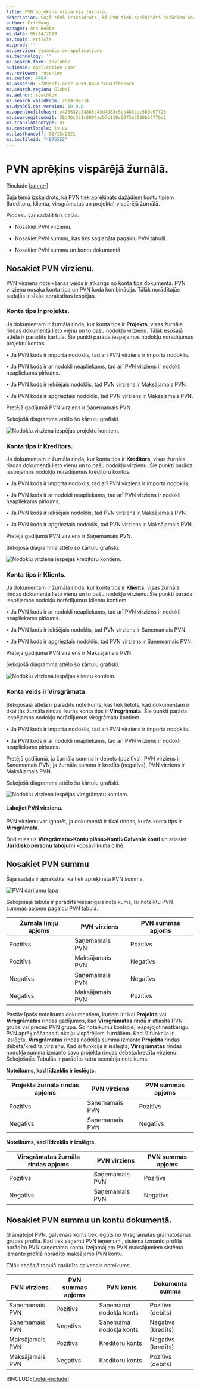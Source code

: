 ```yaml
---
title: PVN aprēķins vispārējā žurnālā.
description: Šajā tēmā izskaidrots, kā PVN tiek aprēķināts dažādiem kontu tipiem (kreditora, klienta, virsgrāmatas un projekta) vispārējā žurnālā.
author: EricWang
manager: Ann Beebe
ms.date: 08/14/2019
ms.topic: article
ms.prod: ''
ms.service: dynamics-ax-applications
ms.technology: ''
ms.search.form: TaxTable
audience: Application User
ms.reviewer: roschlom
ms.custom: 4464
ms.assetid: 5f89daf1-acc2-4959-b48d-91542fb6bacb
ms.search.region: Global
ms.author: roschlom
ms.search.validFrom: 2019-08-14
ms.dyn365.ops.version: 10.0.6
ms.openlocfilehash: e420632c248b5b43d4983c5eb483cac580e67f20
ms.sourcegitcommit: 38d40c331c8894acb7b119c5073e3088b54776c1
ms.translationtype: HT
ms.contentlocale: lv-LV
ms.lasthandoff: 01/15/2021
ms.locfileid: "4975562"
---
```

# <a name="sales-tax-calculation-on-general-journal-lines"></a>PVN aprēķins vispārējā žurnālā.
[!include [banner](../includes/banner.md)]

Šajā tēmā izskaidrots, kā PVN tiek aprēķināts dažādiem kontu tipiem (kreditora, klienta, virsgrāmatas un projekta) vispārējā žurnālā.

Procesu var sadalīt trīs daļās:

- Nosakiet PVN virzienu.

- Nosakiet PVN summu, kas tiks saglabāta pagaidu PVN tabulā.

- Nosakiet PVN summu un kontu dokumentā.

## <a name="determine-the-sales-tax-direction"></a>Nosakiet PVN virzienu.

PVN virziena noteikšanas veids ir atkarīgs no konta tipa dokumentā. PVN virzienu nosaka konta tipa un PVN koda kombinācija. Tālāk norādītajās sadaļās ir sīkāk aprakstītas iespējas. 

### <a name="account-type-is-project"></a>Konta  tips ir projekts.

Ja dokumentam ir žurnāla rinda, kur konta tips ir **Projekts**, visas žurnāla rindas dokumentā lieto vienu un to pašu nodokļu virzienu. Tālāk esošajā attēlā ir parādīts kārtula. Šie punkti parāda iespējamos nodokļu norādījumus projektu kontos.

• Ja PVN kods ir importa nodoklis, tad arī PVN virziens ir importa nodoklis.

• Ja PVN kods ir ar nodokli neapliekams, tad arī PVN virziens ir nodokli neapliekams pirkums.

• Ja PVN kods ir iekšējais nodoklis, tad PVN virziens ir Maksājamais PVN.

• Ja PVN kods ir apgrieztais nodoklis, tad PVN virziens ir Maksājamais PVN.

Pretējā gadījumā PVN virziens ir Saņemamais PVN.

Sekojošā diagramma attēlo šo kārtulu grafiski.

![Nodokļu virziena iespējas projektu kontiem.](media/Sales-Tax-Direction-Vendor.jpg)

### <a name="account-type-is-vendor"></a>Konta tips ir Kreditors.

Ja dokumentam ir žurnāla rinda, kur konta tips ir **Kreditors**, visas žurnāla rindas dokumentā lieto vienu un to pašu nodokļu virzienu. Šie punkti parāda iespējamos nodokļu norādījumus kreditoru kontos. 

• Ja PVN kods ir importa nodoklis, tad arī PVN virziens ir importa nodoklis.

• Ja PVN kods ir ar nodokli neapliekams, tad arī PVN virziens ir nodokli neapliekams pirkums.

• Ja PVN kods ir iekšējais nodoklis, tad PVN virziens ir Maksājamais PVN.

• Ja PVN kods ir apgrieztais nodoklis, tad PVN virziens ir Maksājamais PVN.

Pretējā gadījumā PVN virziens ir Saņemamais PVN.

Sekojošā diagramma attēlo šo kārtulu grafiski.

![Nodokļu virziena iespējas kreditoru kontiem.](media/Sales-Tax-Direction-Vendor.jpg)

### <a name="account-type-is-customer"></a>Konta tips ir Klients.

Ja dokumentam ir žurnāla rinda, kur konta tips ir **Klients**, visas žurnāla rindas dokumentā lieto vienu un to pašu nodokļu virzienu. Šie punkti parāda iespējamos nodokļu norādījumus klientu kontiem.

• Ja PVN kods ir ar nodokli neapliekams, tad arī PVN virziens ir nodokli neapliekams pirkums.

• Ja PVN kods ir iekšējais nodoklis, tad PVN virziens ir Saņemamais PVN.

• Ja PVN kods ir apgrieztais nodoklis, tad PVN virziens ir Saņemamais PVN.

Pretējā gadījumā PVN virziens ir Maksājamais PVN.

Sekojošā diagramma attēlo šo kārtulu grafiski.

![Nodokļu virziena iespējas klientu kontiem.](media/Sales-Tax-Direction-Customer.jpg)

### <a name="account-type-is-ledger"></a>Konta veids ir Virsgrāmata.

Sekojošajā attēlā ir parādīts noteikums, kas tiek lietots, kad dokumentam ir tikai tās žurnāla rindas, kurās konta tips ir **Virsgrāmata**. Šie punkti parāda iespējamos nodokļu norādījumus virsgrāmatu kontiem.

• Ja PVN kods ir importa nodoklis, tad arī PVN virziens ir importa nodoklis.

• Ja PVN kods ir ar nodokli neapliekams, tad arī PVN virziens ir nodokli neapliekams pirkums.

Pretējā gadījumā, ja žurnāla summa ir debets (pozitīvs), PVN virziens ir Saņemamais PVN; ja žurnāla summa ir kredīts (negatīvs), PVN virziens ir Maksājamais PVN.

Sekojošā diagramma attēlo šo kārtulu grafiski.

![Nodokļu virziena iespējas virsgrāmatu kontiem.](media/Sales-Tax-Direction-Ledger.jpg)

#### <a name="override-the-sales-tax-direction"></a>Labojiet PVN virzienu.

PVN virzienu var ignorēt, ja dokumentā ir tikai rindas, kurās konta tips ir **Virsgrāmata**.

Dodieties uz **Virsgrāmata\>Kontu plāns\>Konti\>Galvenie konti** un atlasiet **Juridisko personu labojumi** kopsavilkuma cilnē.

## <a name="determine-the-sales-tax-amount"></a>Nosakiet PVN summu

Šajā sadaļā ir aprakstīts, kā tiek aprēķināta PVN summa.

![PVN darījumu lapa](media/sales-tax-amount-sign.jpg)

Sekojošajā tabulā ir parādīts vispārīgais noteikums, lai noteiktu PVN summas apjomu pagaidu PVN tabulā.

| Žurnāla līniju apjoms | PVN virziens  | PVN summas apjoms |
|---------------------|----------------------|-----------------------|
| Pozitīvs            | Saņemamais PVN | Pozitīvs              |
| Pozitīvs            | Maksājamais PVN    | Negatīvs              |
| Negatīvs            | Saņemamais PVN | Negatīvs              |
| Negatīvs            | Maksājamais PVN    | Pozitīvs              |

Pastāv īpašs noteikums dokumentiem, kuriem ir tikai **Projekta** vai **Virsgrāmatas** rindas gadījumos, kad **Virsgrāmatas** rindā ir atlasīta PVN grupa vai preces PVN grupa. Šo noteikumu kontrolē, iespējojot neatkarīgu PVN aprēķināšanas funkciju vispārējiem žurnāliem. Kad šī funkcija ir izslēgta, **Virsgrāmatas** rindas nodokļa summa izmanto **Projekta** rindas debeta/kredīta virzienu. Kad šī funkcija ir ieslēgta, **Virsgrāmatas** rindas nodokļa summa izmanto savu projekta rindas debeta/kredīta virzienu. Sekojošajās Tabulās ir parādīts katra scenārija noteikums. 

**Noteikums, kad līdzeklis ir ieslēgts.**

| Projekta žurnāla rindas apjoms | PVN virziens  | PVN summas apjoms |
|--------------------------------|----------------------|-----------------------|
| Pozitīvs                       | Saņemamais PVN | Pozitīvs              |
| Negatīvs                       | Saņemamais PVN | Negatīvs              |

**Noteikums, kad līdzeklis ir izslēgts.**

| Virsgrāmatas žurnāla rindas apjoms  | PVN virziens  | PVN summas apjoms |
|--------------------------------|----------------------|-----------------------|
| Pozitīvs                       | Saņemamais PVN | Pozitīvs              |
| Negatīvs                       | Saņemamais PVN | Negatīvs              |

## <a name="determine-the-sales-tax-amount-and-account-on-the-voucher"></a>Nosakiet PVN summu un kontu dokumentā.

Grāmatojot PVN, galvenais konts tiek iegūts no Virsgrāmatas grāmatošanas grupas profila. Kad tiek saņemti PVN ieņēmumi, sistēma izmanto profilā norādīto PVN saņemamo kontu. Izejamajiem PVN maksājumiem sistēma izmanto profilā norādīto maksājamo PVN kontu.

Tālāk esošajā tabulā parādīts galvenais noteikums.

| PVN virziens  | PVN summas apjoms | PVN konts      | Dokumenta summa |
|----------------------|-----------------------|------------------------|-------------------|
| Saņemamais PVN | Pozitīvs              | Saņemamā nodokļa konts | Pozitīvs (debits)  |
| Saņemamais PVN | Negatīvs              | Saņemamā nodokļa konts | Negatīvs (kredīts)  |
| Maksājamais PVN    | Pozitīvs              | Kreditoru konts    | Negatīvs (kredīts)  |
| Maksājamais PVN    | Negatīvs              | Kreditoru konts    | Pozitīvs (debits)  |


[!INCLUDE[footer-include](../../includes/footer-banner.md)]